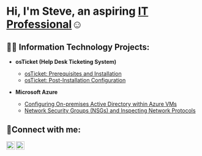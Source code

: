<h1>Hi, I'm Steve, an aspiring <a href="https://www.linkedin.com/in/steve-griffith-a496b4a9/">IT Professional</a>☺</h1>

<h2>👨‍💻 Information Technology Projects:</h2>

- <b>osTicket (Help Desk Ticketing System)</b>
  - [osTicket: Prerequisites and Installation](https://github.com/Stevegriffith43/osticket-prereqs)
  - [osTicket: Post-Installation Configuration](https://github.com/Stevegriffith43/post-install-config)
  
- <b>Microsoft Azure</b>
  - [Configuring On-premises Active Directory within Azure VMs](https://github.com/Stevegriffith43/Deploying-Active-Directory-and-Creating-Users)
  - [Network Security Groups (NSGs) and Inspecting Network Protocols](https://github.com/joshmadakorcc/azure-network-protocols)

<h2>🤳Connect with me:</h2>


[<img align="left" alt="Josh | LinkedIn" width="22px" src="https://cdn.jsdelivr.net/npm/simple-icons@v3/icons/linkedin.svg" />][linkedin]
[<img align="left" alt="Josh | Instagram" width="22px" src="https://cdn.jsdelivr.net/npm/simple-icons@v3/icons/instagram.svg" />][instagram]


[instagram]: https://www.instagram.com/r3dcom3t/
[linkedin]: https://www.linkedin.com/in/steve-griffith-a496b4a9/
